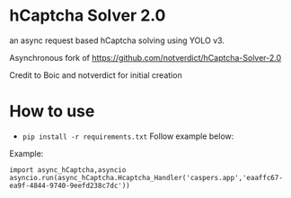 # hCaptcha Solver 2.0
an async request based hCaptcha solving using YOLO v3.

Asynchronous fork of https://github.com/notverdict/hCaptcha-Solver-2.0

Credit to Boic and notverdict for initial creation


# How to use
* `pip install -r requirements.txt`
Follow example below:

Example:
```
import async_hCaptcha,asyncio
asyncio.run(async_hCaptcha.Hcaptcha_Handler('caspers.app','eaaffc67-ea9f-4844-9740-9eefd238c7dc'))
```
